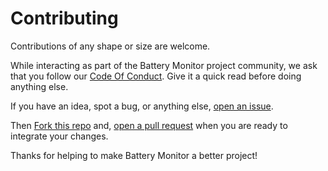 # Contributing
Contributions of any shape or size are welcome.  

While interacting as part of the Battery Monitor project community, we ask that you follow our [Code Of Conduct](https://github.com/Noah-Huppert/battery-monitor/blob/master/CODE_OF_CONDUCT.md). 
Give it a quick read before doing anything else.  

If you have an idea, spot a bug, or anything else, [open an issue](https://github.com/Noah-Huppert/battery-monitor/issues/new).  

Then [Fork this repo](https://github.com/Noah-Huppert/battery-monitor/new/master#fork-destination-box) and, 
[open a pull request](https://github.com/Noah-Huppert/battery-monitor/compare) when you are ready to integrate your changes.  

Thanks for helping to make Battery Monitor a better project!
